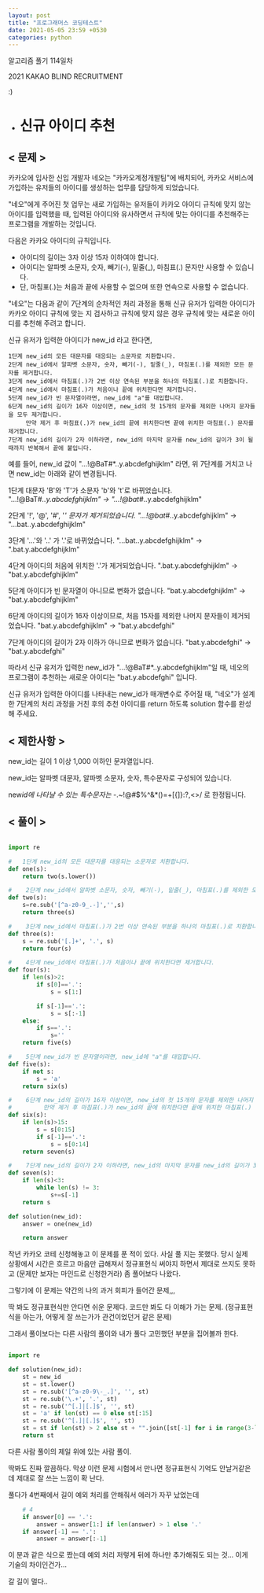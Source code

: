 ```yaml
---
layout: post
title: "프로그래머스 코딩테스트"
date: 2021-05-05 23:59 +0530
categories: python
---
```


알고리즘 풀기 114일차

2021 KAKAO BLIND RECRUITMENT

:)

- # 신규 아이디 추천

>

## < 문제 >

카카오에 입사한 신입 개발자 네오는 "카카오계정개발팀"에 배치되어, 카카오 서비스에 가입하는 유저들의 아이디를 생성하는 업무를 담당하게 되었습니다.

"네오"에게 주어진 첫 업무는 새로 가입하는 유저들이 카카오 아이디 규칙에 맞지 않는 아이디를 입력했을 때, 입력된 아이디와 유사하면서 규칙에 맞는 아이디를 추천해주는 프로그램을 개발하는 것입니다.

다음은 카카오 아이디의 규칙입니다.

- 아이디의 길이는 3자 이상 15자 이하여야 합니다.
- 아이디는 알파벳 소문자, 숫자, 빼기(-), 밑줄(\_), 마침표(.) 문자만 사용할 수 있습니다.
- 단, 마침표(.)는 처음과 끝에 사용할 수 없으며 또한 연속으로 사용할 수 없습니다.

"네오"는 다음과 같이 7단계의 순차적인 처리 과정을 통해 신규 유저가 입력한 아이디가 카카오 아이디 규칙에 맞는 지 검사하고 규칙에 맞지 않은 경우 규칙에 맞는 새로운 아이디를 추천해 주려고 합니다.

신규 유저가 입력한 아이디가 new_id 라고 한다면,

    1단계 new_id의 모든 대문자를 대응되는 소문자로 치환합니다.
    2단계 new_id에서 알파벳 소문자, 숫자, 빼기(-), 밑줄(_), 마침표(.)를 제외한 모든 문자를 제거합니다.
    3단계 new_id에서 마침표(.)가 2번 이상 연속된 부분을 하나의 마침표(.)로 치환합니다.
    4단계 new_id에서 마침표(.)가 처음이나 끝에 위치한다면 제거합니다.
    5단계 new_id가 빈 문자열이라면, new_id에 "a"를 대입합니다.
    6단계 new_id의 길이가 16자 이상이면, new_id의 첫 15개의 문자를 제외한 나머지 문자들을 모두 제거합니다.
         만약 제거 후 마침표(.)가 new_id의 끝에 위치한다면 끝에 위치한 마침표(.) 문자를 제거합니다.
    7단계 new_id의 길이가 2자 이하라면, new_id의 마지막 문자를 new_id의 길이가 3이 될 때까지 반복해서 끝에 붙입니다.

예를 들어, new_id 값이 "...!@BaT#\*..y.abcdefghijklm" 라면, 위 7단계를 거치고 나면 new_id는 아래와 같이 변경됩니다.

1단계 대문자 'B'와 'T'가 소문자 'b'와 't'로 바뀌었습니다.
"...!@BaT#_..y.abcdefghijklm" → "...!@bat#_..y.abcdefghijklm"

2단계 '!', '@', '#', '_' 문자가 제거되었습니다.
"...!@bat#_..y.abcdefghijklm" → "...bat..y.abcdefghijklm"

3단계 '...'와 '..' 가 '.'로 바뀌었습니다.
"...bat..y.abcdefghijklm" → ".bat.y.abcdefghijklm"

4단계 아이디의 처음에 위치한 '.'가 제거되었습니다.
".bat.y.abcdefghijklm" → "bat.y.abcdefghijklm"

5단계 아이디가 빈 문자열이 아니므로 변화가 없습니다.
"bat.y.abcdefghijklm" → "bat.y.abcdefghijklm"

6단계 아이디의 길이가 16자 이상이므로, 처음 15자를 제외한 나머지 문자들이 제거되었습니다.
"bat.y.abcdefghijklm" → "bat.y.abcdefghi"

7단계 아이디의 길이가 2자 이하가 아니므로 변화가 없습니다.
"bat.y.abcdefghi" → "bat.y.abcdefghi"

따라서 신규 유저가 입력한 new_id가 "...!@BaT#\*..y.abcdefghijklm"일 때, 네오의 프로그램이 추천하는 새로운 아이디는 "bat.y.abcdefghi" 입니다.

신규 유저가 입력한 아이디를 나타내는 new_id가 매개변수로 주어질 때, "네오"가 설계한 7단계의 처리 과정을 거친 후의 추천 아이디를 return 하도록 solution 함수를 완성해 주세요.

## < 제한사항 >

new_id는 길이 1 이상 1,000 이하인 문자열입니다.

new_id는 알파벳 대문자, 알파벳 소문자, 숫자, 특수문자로 구성되어 있습니다.

new*id에 나타날 수 있는 특수문자는 -*.~!@#$%^&\*()=+[{]}:?,<>/ 로 한정됩니다.

## < 풀이 >

```python

import re

#   1단계 new_id의 모든 대문자를 대응되는 소문자로 치환합니다.
def one(s):
    return two(s.lower())

#    2단계 new_id에서 알파벳 소문자, 숫자, 빼기(-), 밑줄(_), 마침표(.)를 제외한 모든 문자를 제거합니다.
def two(s):
    s=re.sub('[^a-z0-9_.-]','',s)
    return three(s)

#    3단계 new_id에서 마침표(.)가 2번 이상 연속된 부분을 하나의 마침표(.)로 치환합니다.
def three(s):
    s = re.sub('[.]+', '.', s)
    return four(s)

#    4단계 new_id에서 마침표(.)가 처음이나 끝에 위치한다면 제거합니다.
def four(s):
    if len(s)>2:
        if s[0]=='.':
            s = s[1:]

        if s[-1]=='.':
            s = s[:-1]
    else:
        if s=='.':
            s=''
    return five(s)

#    5단계 new_id가 빈 문자열이라면, new_id에 "a"를 대입합니다.
def five(s):
    if not s:
        s = 'a'
    return six(s)

#    6단계 new_id의 길이가 16자 이상이면, new_id의 첫 15개의 문자를 제외한 나머지 문자들을 모두 제거합니다.
#         만약 제거 후 마침표(.)가 new_id의 끝에 위치한다면 끝에 위치한 마침표(.) 문자를 제거합니다.
def six(s):
    if len(s)>15:
        s = s[0:15]
        if s[-1]=='.':
            s = s[0:14]
    return seven(s)

#    7단계 new_id의 길이가 2자 이하라면, new_id의 마지막 문자를 new_id의 길이가 3이 될 때까지 반복해서 끝에 붙입니다.
def seven(s):
    if len(s)<3:
        while len(s) != 3:
            s+=s[-1]
    return s

def solution(new_id):
    answer = one(new_id)

    return answer

```

작년 카카오 코테 신청해놓고 이 문제를 푼 적이 있다. 사실 풀 지는 못했다. 당시 실제 상황에서 시간은 흐르고 마음만 급해져서 정규표현식 써야지 하면서 제대로 쓰지도 못하고 (문제만 보자는 마인드로 신청한거라) 좀 풀어보다 나왔다.

그렇기에 이 문제는 약간의 나의 과거 회피가 들어간 문제,,,

딱 봐도 정규표현식만 안다면 쉬운 문제다. 코드만 봐도 다 이해가 가는 문제. (정규표현식을 아는가, 어떻게 잘 쓰는가가 관건이었던거 같은 문제)

그래서 풀이보다는 다른 사람의 풀이와 내가 풀다 고민했던 부분을 집어볼까 한다.

```python

import re

def solution(new_id):
    st = new_id
    st = st.lower()
    st = re.sub('[^a-z0-9\-_.]', '', st)
    st = re.sub('\.+', '.', st)
    st = re.sub('^[.]|[.]$', '', st)
    st = 'a' if len(st) == 0 else st[:15]
    st = re.sub('^[.]|[.]$', '', st)
    st = st if len(st) > 2 else st + "".join([st[-1] for i in range(3-len(st))])
    return st

```

다른 사람 풀이의 제일 위에 있는 사람 풀이.

딱봐도 진짜 깔끔하다. 막상 이런 문제 시험에서 만나면 정규표현식 기억도 안날거같은데 제대로 잘 쓰는 느낌이 확 난다.

풀다가 4번째에서 길이 예외 처리를 안해줘서 에러가 자꾸 났었는데

```python
    # 4
    if answer[0] == '.':
        answer = answer[1:] if len(answer) > 1 else '.'
    if answer[-1] == '.':
        answer = answer[:-1]
```

이 분과 같은 식으로 짰는데 예외 처리 저렇게 뒤에 하나만 추가해줘도 되는 것... 이게 기술의 차이인건가...

갈 길이 멀다..
